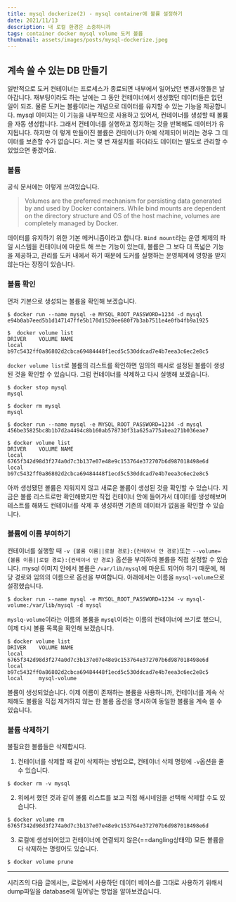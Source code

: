 ```yaml
---
title: mysql dockerize(2) - mysql container에 볼륨 설정하기
date: 2021/11/13
description: 내 로컬 환경은 소중하니까
tags: container docker mysql volume 도커 볼륨
thumbnail: assets/images/posts/mysql-dockerize.jpeg
---
```


## 계속 쓸 수 있는 DB 만들기

일반적으로 도커 컨테이너는 프로세스가 종료되면 내부에서 일어났던 변경사항들은 날아갑니다. 재부팅이라도 하는 날에는 그 동안 컨테이너에서 생성했던 데이터들은 없던 일이 되죠. 물론 도커는 볼륨이라는 개념으로 데이터를 유지할 수 있는 기능을 제공합니다.
mysql 이미지는 이 기능을 내부적으로 사용하고 있어서, 컨테이너를 생성할 때 볼륨을 자동 생성합니다. 그래서 컨테이너를 실행하고 정지하는 것을 반복해도 데이터가 유지됩니다. 하지만 이 렇게 만들어진 볼륨은 컨테이너가 아예 삭제되어 버리는 경우 그 데이터를 보존할 수가 없습니다.
저는 몇 번 재설치를 하더라도 데이터는 별도로 관리할 수 있었으면 좋겠어요.

### 볼륨

공식 문서에는 이렇게 쓰여있습니다.

> Volumes are the preferred mechanism for persisting data generated by and used by Docker containers.
> While bind mounts are dependent on the directory structure and OS of the host machine, volumes are completely managed by Docker.

데이터를 유지하기 위한 기본 메커니즘이라고 합니다. `Bind mount`라는 운영 체제의 파일 시스템을 컨테이너에 마운트 해 쓰는 기능이 있는데, 볼륨은 그 보다 더 폭넓은 기능을 제공하고, 관리를 도커 내에서 하기 때문에 도커를 실행하는 운영체제에 영향을 받지 않는다는 장점이 있습니다.

### 볼륨 확인

먼저 기본으로 생성되는 볼륨을 확인해 보겠습니다.

```shell
$ docker run --name mysql -e MYSQL_ROOT_PASSWORD=1234 -d mysql
e94b0ab7eed5b1d147147ffe5b170d1520ee680f7b3ab7511e4e0fb4fb9a1925

$  docker volume list
DRIVER    VOLUME NAME
local     b97c5432ff0a86802d2cbca69484448f1ecd5c530ddcad7e4b7eea3c6ec2e8c5
```

`docker volume list`로 볼륨의 리스트를 확인하면 임의의 해시로 설정된 볼륨이 생성된 것을 확인할 수 있습니다.
그럼 컨테이너를 삭제하고 다시 실행해 보겠습니다.

```shell
$ docker stop mysql
mysql

$ docker rm mysql
mysql

$ docker run --name mysql -e MYSQL_ROOT_PASSWORD=1234 -d mysql
456be35825bc8b1b7d2a4494c8b160ab578730f31a625a775abea271b036eae7

$ docker volume list
DRIVER    VOLUME NAME
local     6765f342d98d3f274a0d7c3b137e07e48e9c153764e372707b6d987018498e6d
local     b97c5432ff0a86802d2cbca69484448f1ecd5c530ddcad7e4b7eea3c6ec2e8c5
```

아까 생성됐던 볼륨은 지워지지 않고 새로운 볼륨이 생성된 것을 확인할 수 있습니다. 지금은 볼륨 리스트로만 확인해봤지만 직접 컨테이너 안에 들어가서 데이터를 생성해보며 테스트를 해봐도 컨테이너를 삭제 후 생성하면 기존의 데이터가 없음을 확인할 수 있습니다.

### 볼륨에 이름 부여하기

컨테이너를 실행할 때 `-v {볼륨 이름||로컬 경로}:{컨테이너 안 경로}`또는 `--volume={볼륨 이름||로컬 경로}:{컨테이너 안 경로}` 옵션을 부여하여 볼륨을 직접 설정할 수 있습니다. mysql 이미지 안에서 볼륨은 `/var/lib/mysql`에 마운트 되어야 하기 때문에, 해당 경로와 임의의 이름으로 옵션을 부여합니다. 아래에서는 이름을 `mysql-volume`으로 설정했습니다.

```shell
$ docker run --name mysql -e MYSQL_ROOT_PASSWORD=1234 -v mysql-volume:/var/lib/mysql -d mysql
```

`myslq-volume`이라는 이름의 볼륨을 `mysql`이라는 이름의 컨테이너에 쓰기로 했으니, 이제 다시 볼륨 목록을 확인해 보겠습니다.

```shell
$ docker volume list
DRIVER    VOLUME NAME
local     6765f342d98d3f274a0d7c3b137e07e48e9c153764e372707b6d987018498e6d
local     b97c5432ff0a86802d2cbca69484448f1ecd5c530ddcad7e4b7eea3c6ec2e8c5
local     mysql-volume
```

볼륨이 생성되었습니다. 이제 이름이 존재하는 볼륨을 사용하니까, 컨테이너를 계속 삭제해도 볼륨을 직접 제거하지 않는 한 볼륨 옵션을 명시하여 동일한 볼륨을 계속 쓸 수 있습니다.

### 볼륨 삭제하기

불필요한 볼륨들은 삭제합시다.

1. 컨테이너를 삭제할 때 같이 삭제하는 방법으로, 컨테이너 삭제 명령에 `-v`옵션을 줄 수 있습니다.

```shell
$ docker rm -v mysql
```

2. 위에서 했던 것과 같이 볼륨 리스트를 보고 직접 해시네임을 선택해 삭제할 수도 있습니다.

```shell
$ docker volume rm 6765f342d98d3f274a0d7c3b137e07e48e9c153764e372707b6d987018498e6d
```

3. 로컬에 생성되어있고 컨테이너에 연결되지 않은(==dangling상태의) 모든 볼륨을 다 삭제하는 명령어도 있습니다.

```shell
$ docker volume prune
```

---

시리즈의 다음 글에서는, 로컬에서 사용하던 데이터 베이스를 그대로 사용하기 위해서 dump파일을 database에 밀어넣는 방법을 알아보겠습니다.

